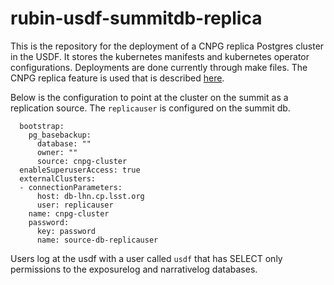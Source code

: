 # rubin-usdf-summitdb-replica

This is the repository for the deployment of a CNPG replica Postgres cluster in the USDF.   It stores the kubernetes manifests and kubernetes operator configurations.  Deployments are done currently through make files.  The CNPG replica feature is used that is described [here](https://cloudnative-pg.io/documentation/1.18/architecture/#deployments-across-kubernetes-clusters).

Below is the configuration to point at the cluster on the summit as a replication source.  The `replicauser` is configured on the summit db.

```
  bootstrap:
    pg_basebackup:
      database: ""
      owner: ""
      source: cnpg-cluster
  enableSuperuserAccess: true
  externalClusters:
  - connectionParameters:
      host: db-lhn.cp.lsst.org
      user: replicauser
    name: cnpg-cluster
    password:
      key: password
      name: source-db-replicauser
```

Users log at the usdf with a user called `usdf` that has SELECT only permissions to the exposurelog and narrativelog databases.